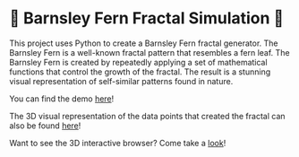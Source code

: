 # 🍂 Barnsley Fern Fractal Simulation 🍂

This project uses Python to create a Barnsley Fern fractal generator. The Barnsley Fern is a well-known fractal pattern that resembles a fern leaf. The Barnsley Fern is created by repeatedly applying a set of mathematical functions that control the growth of the fractal. The result is a stunning visual representation of self-similar patterns found in nature.

You can find the demo [here](https://www.youtube.com/watch?v=TVrDVg6JM0Y)!

The 3D visual representation of the data points that created the fractal can also be found [here](https://www.youtube.com/watch?v=IWEOXh917RQ)!

Want to see the 3D interactive browser? Come take a [look](https://benyamain.github.io/BarnsleyFernFractalSimulation/fern_3d.html)!
